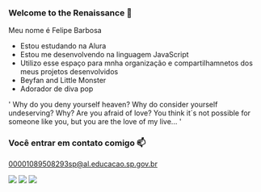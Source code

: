 ### Welcome to the Renaissance 🪩

Meu nome é Felipe Barbosa

- Estou estudando na Alura
- Estou me desenvolvendo na linguagem JavaScript
- Utilizo esse espaço para mnha organização e compartilhamnetos dos meus projetos desenvolvidos
- Beyfan and Little Monster
- Adorador de diva pop

' Why do you deny yourself heaven? Why do consider yourself undeserving? Why? Are you afraid of love? You think it´s not possible for someone like you, but you are the love of my live... '

### Você entrar em contato comigo 📫

00001089508293sp@al.educacao.sp.gov.br

![](https://media.tenor.com/HVTfyE5D0aMAAAAM/single-ladies-beyonce-single-ladies.gif)
![](https://media.tenor.com/nm8uJWMhooYAAAAM/beyonce-beyonce-knowles.gif)
![](https://media.tenor.com/DInlRUlVK7IAAAAM/beyonce-bey.gif)
